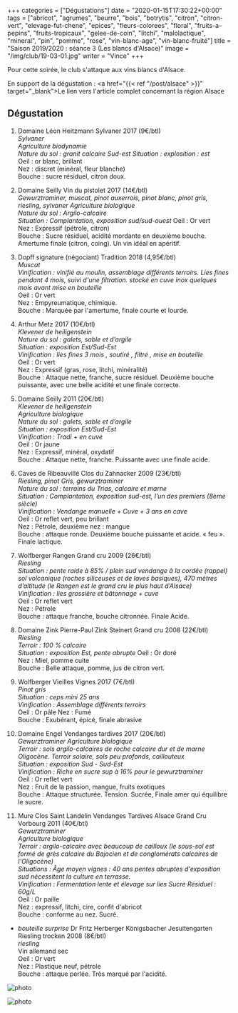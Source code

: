 +++
categories = ["Dégustations"]
date = "2020-01-15T17:30:22+00:00"
tags = ["abricot", "agrumes", "beurre", "bois", "botrytis", "citron", "citron-vert", "elevage-fut-chene", "epices", "fleurs-colorees", "floral", "fruits-a-pepins", "fruits-tropicaux", "gelee-de-coin", "litchi", "malolactique", "mineral", "pin", "pomme", "rose", "vin-blanc-age", "vin-blanc-fruité"] 
title = "Saison 2019/2020 : séance 3 (Les blancs d'Alsace)"
image = "/img/club/19-03-01.jpg"
writer = "Vince"
+++

Pour cette soirée, le club s'attaque aux vins blancs d'Alsace.

En support de la dégustation :  <a href="{{< ref "/post/alsace" >}}" target="_blank">Le lien vers l'article complet concernant la région Alsace</a>

## Dégustation

1. Domaine Léon Heitzmann Sylvaner 2017 (9€/btl)  
_Sylvaner_  
_Agriculture biodynamie_  
_Nature du sol : granit calcaire Sud-est_
_Situation : explosition : est_  
Oeil : or blanc, brillant  
Nez : discret (minéral, fleur blanche)  
Bouche : sucre résiduel, citron doux.

2. Domaine Seilly Vin du pistolet 2017 (14€/btl)  
_Gewurztraminer, muscat, pinot auxerrois, pinot blanc, pinot gris, riesling, sylvaner_
_Agriculture biologique_  
_Nature du sol : Argilo-calcaire_  
_Situation : Complantation, exposition sud/sud-ouest_
Oeil : Or vert  
Nez : Expressif (pétrole, citron)  
Bouche : Sucre résiduel, acidité mordante en deuxième bouche. Amertume finale (citron, coing). Un vin idéal en apéritif.

3. Dopff signature (négociant) Tradition 2018 (4,95€/btl)  
_Muscat_  
_Vinification : vinifié au moulin, assemblage différents terroirs. Lies fines pendant 4 mois, suivi d'une filtration. stocké en cuve inox quelques mois avant mise en bouteille_  
Oeil : Or vert  
Nez : Empyreumatique, chimique.  
Bouche : Marquée par l'amertume, finale courte et lourde.

4. Arthur Metz 2017 (10€/btl) <i class="fa fa-plus-circle"></i>  
_Klevener de heiligenstein_  
_Nature du sol : galets, sable et d’argile_  
_Situation : exposition Est/Sud-Est_  
_Vinification : lies fines 3 mois , soutiré , filtré , mise en bouteille_  
Oeil : Or vert  
Nez : Expressif (gras, rose, litchi, minéralité)  
Bouche : Attaque nette, franche, sucre résiduel. Deuxième bouche puissante, avec une belle acidité et une finale correcte.

5. Domaine Seilly 2011 (20€/btl)  
_Klevener de heiligenstein_  
_Agriculture biologique_  
_Nature du sol : galets, sable et d’argile_  
_Situation : exposition Est/Sud-Est_  
_Vinification : Tradi + en cuve_  
Oeil : Or jaune  
Nez : Expressif, minéral, oxydatif  
Bouche : Attaque nette, franche. Puissante avec une finale acide.

6. Caves de Ribeauvillé Clos du Zahnacker 2009 (23€/btl)  
_Riesling, pinot Gris, gewurztraminer_  
_Nature du sol : terrains du Trias, calcaire et marne_  
_Situation : Complantation, exposition sud-est, l’un des premiers (8ème siècle)_  
_Vinification : Vendange manuelle + Cuve + 3 ans en cave_  
Oeil : Or reflet vert, peu brillant  
Nez : Pétrole, deuxième nez : mangue  
Bouche : attaque ronde. Deuxième bouche puissante et acide. « feu ». Finale lactique.
  
7. Wolfberger Rangen Grand cru 2009 (26€/btl)  
_Riesling_  
_Situation : pente raide à 85% / plein sud vendange à la cordée (rappel) sol volcanique (roches siliceuses et de laves basiques), 470 mètres d’altitude (le Rangen est le grand cru le plus haut d’Alsace)_  
_Vinification : lies grossière et bâtonnage + cuve_  
Oeil : Or reflet vert  
Nez : Pétrole  
Bouche : attaque franche, bouche citronnée. Finale Acide.  

8. Domaine Zink Pierre-Paul Zink Steinert Grand cru 2008 (22€/btl)  
_Riesling_  
_Terroir : 100 % calcaire_  
_Situation : exposition Est, pente abrupte_
Oeil : Or doré  
Nez : Miel, pomme cuite  
Bouche : Belle attaque, pomme, jus de citron vert.
  
9. Wolfberger Vieilles Vignes 2017 (7€/btl)  
_Pinot gris_  
_Situation : ceps mini 25 ans_  
_Vinification : Assemblage différents terroirs_  
Oeil : Or pâle
Nez : Fumé  
Bouche : Exubérant, épicé, finale abrasive

10. Domaine Engel Vendanges tardives 2017 (20€/btl)  
_Gewurztraminer_
_Agriculture biologique_  
_Terroir : sols argilo-calcaires de roche calcaire dur et de marne Oligocène. Terroir solaire, sols peu profonds, caillouteux_  
_Situation : exposition Sud - Sud-Est_  
_Vinification : Riche en sucre sup à 16% pour le gewurztraminer_  
Oeil : Or reflet vert  
Nez : Fruit de la passion, mangue, fruits exotiques  
Bouche : Attaque structurée. Tension. Sucrée, Finale amer qui équilibre le sucre.

11. Mure Clos Saint Landelin Vendanges Tardives Alsace Grand Cru Vorbourg 2011 (40€/btl)  
_Gewurztraminer_  
_Agriculture biologique_  
_Terroir : argilo-calcaire avec beaucoup de cailloux (le sous-sol est formé de grès calcaire du Bajocien et de conglomérats calcaires de l'Oligocène)_  
_Situations : Âge moyen vignes : 40 ans pentes abruptes d'exposition sud nécessitent la culture en terrasse._  
_Vinification : Fermentation lente et élevage sur lies Sucre Résiduel : 60g/L_  
Oeil : Or paille  
Nez : expressif, litchi, cire, confit d'abricot  
Bouche : conforme au nez. Sucré.

* _bouteille surprise_ Dr Fritz Herberger Königsbacher Jesuitengarten Riesling trocken 2008 (8€/btl)  
_riesling_  
Vin allemand sec  
Oeil : Or vert  
Nez : Plastique neuf, pétrole  
Bouche : attaque perlée. Très marqué par l'acidité.

![photo][2]

![photo][1]

[1]: /img/club/19-03-01.jpg
[2]: /img/club/19-03-02.jpg
